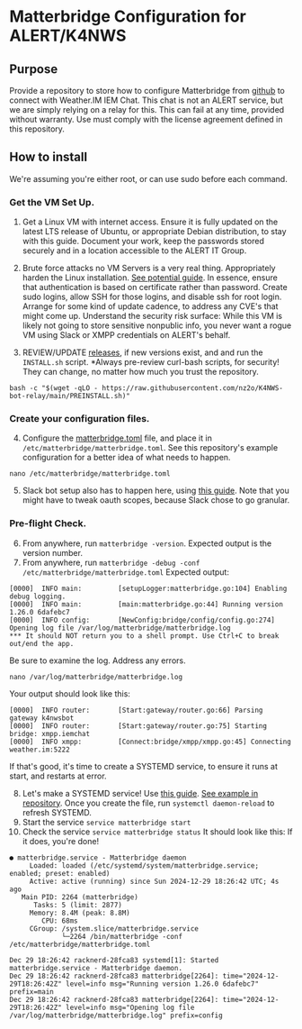 # Matterbridge Configuration for ALERT/K4NWS
## Purpose
Provide a repository to store how to configure Matterbridge from [github](https://github.com/42wim/matterbridge) to connect with Weather.IM IEM Chat. This chat is not an ALERT service, but we are simply relying on a relay for this. This can fail at any time, provided without warranty. Use must comply with the license agreement defined in this repository.

## How to install
We're assuming you're either root, or can use sudo before each command.

### Get the VM Set Up.
1. Get a Linux VM with internet access. Ensure it is fully updated on the latest LTS release of Ubuntu, or appropriate Debian distribution, to stay with this guide. Document your work, keep the passwords stored securely and in a location accessible to the ALERT IT Group.
2. Brute force attacks no VM Servers is a very real thing. Appropriately harden the Linux installation. [See potential guide](https://www.digitalocean.com/community/tutorials/how-to-harden-openssh-on-ubuntu-20-04). In essence, ensure that authentication is based on certificate rather than password. Create sudo logins, allow SSH for those logins, and disable ssh for root login. Arrange for some kind of update cadence, to address any CVE's that might come up. Understand the security risk surface: While this VM is likely not going to store sensitive nonpublic info, you never want a rogue VM using Slack or XMPP credentials on ALERT's behalf.

3. REVIEW/UPDATE [releases](https://github.com/42wim/matterbridge/releases/), if new versions exist, and and run the `INSTALL.sh` script.
*Always pre-review curl-bash scripts, for security! They can change, no matter how much you trust the repository.
```
bash -c "$(wget -qLO - https://raw.githubusercontent.com/nz2o/K4NWS-bot-relay/main/PREINSTALL.sh)"
```

### Create your configuration files.
4. Configure the [matterbridge.toml](https://github.com/nz2o/K4NWS-bot-relay/blob/main/VM/etc/matterbridge/matterbridge.toml) file, and place it in `/etc/matterbridge/matterbridge.toml`. See this repository's example configuration for a better idea of what needs to happen.
```
nano /etc/matterbridge/matterbridge.toml
```

5. Slack bot setup also has to happen here, using [this guide](https://github.com/42wim/matterbridge/wiki/Slack-bot-setup#bot-based-setup). Note that you might have to tweak oauth scopes, because Slack chose to go granular.

### Pre-flight Check.
6. From anywhere, run `matterbridge -version`. Expected output is the version number.
7. From anywhere, run `matterbridge -debug -conf /etc/matterbridge/matterbridge.toml`
Expected output: 
```
[0000]  INFO main:         [setupLogger:matterbridge.go:104] Enabling debug logging.
[0000]  INFO main:         [main:matterbridge.go:44] Running version 1.26.0 6dafebc7
[0000]  INFO config:       [NewConfig:bridge/config/config.go:274] Opening log file /var/log/matterbridge/matterbridge.log
*** It should NOT return you to a shell prompt. Use Ctrl+C to break out/end the app.
```
Be sure to examine the log. Address any errors.
```
nano /var/log/matterbridge/matterbridge.log
```
Your output should look like this:
```
[0000]  INFO router:       [Start:gateway/router.go:66] Parsing gateway k4nwsbot
[0000]  INFO router:       [Start:gateway/router.go:75] Starting bridge: xmpp.iemchat
[0000]  INFO xmpp:         [Connect:bridge/xmpp/xmpp.go:45] Connecting weather.im:5222
```
If that's good, it's time to create a SYSTEMD service, to ensure it runs at start, and restarts at error.

8. Let's make a SYSTEMD service! Use [this guide](https://github.com/42wim/matterbridge/wiki/Service-files). [See example in repository](https://github.com/nz2o/K4NWS-bot-relay/blob/main/VM/etc/systemd/system/matterbridge.service).
Once you create the file, run `systemctl daemon-reload` to refresh SYSTEMD.
9. Start the service `service matterbridge start`
10. Check the service `service matterbridge status`
It should look like this: If it does, you're done!
```
● matterbridge.service - Matterbridge daemon
     Loaded: loaded (/etc/systemd/system/matterbridge.service; enabled; preset: enabled)
     Active: active (running) since Sun 2024-12-29 18:26:42 UTC; 4s ago
   Main PID: 2264 (matterbridge)
      Tasks: 5 (limit: 2877)
     Memory: 8.4M (peak: 8.8M)
        CPU: 68ms
     CGroup: /system.slice/matterbridge.service
             └─2264 /bin/matterbridge -conf /etc/matterbridge/matterbridge.toml

Dec 29 18:26:42 racknerd-28fca83 systemd[1]: Started matterbridge.service - Matterbridge daemon.
Dec 29 18:26:42 racknerd-28fca83 matterbridge[2264]: time="2024-12-29T18:26:42Z" level=info msg="Running version 1.26.0 6dafebc7" prefix=main
Dec 29 18:26:42 racknerd-28fca83 matterbridge[2264]: time="2024-12-29T18:26:42Z" level=info msg="Opening log file /var/log/matterbridge/matterbridge.log" prefix=config
```
